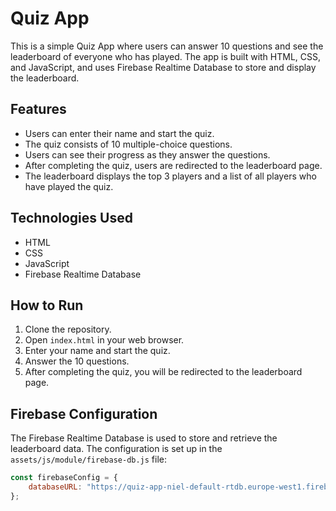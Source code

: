 # Quiz App

This is a simple Quiz App where users can answer 10 questions and see the leaderboard of everyone who has played. The app is built with HTML, CSS, and JavaScript, and uses Firebase Realtime Database to store and display the leaderboard.

## Features

- Users can enter their name and start the quiz.
- The quiz consists of 10 multiple-choice questions.
- Users can see their progress as they answer the questions.
- After completing the quiz, users are redirected to the leaderboard page.
- The leaderboard displays the top 3 players and a list of all players who have played the quiz.

## Technologies Used

- HTML
- CSS
- JavaScript
- Firebase Realtime Database


## How to Run

1. Clone the repository.
2. Open `index.html` in your web browser.
3. Enter your name and start the quiz.
4. Answer the 10 questions.
5. After completing the quiz, you will be redirected to the leaderboard page.

## Firebase Configuration

The Firebase Realtime Database is used to store and retrieve the leaderboard data. The configuration is set up in the `assets/js/module/firebase-db.js` file:

```js
const firebaseConfig = {
    databaseURL: "https://quiz-app-niel-default-rtdb.europe-west1.firebasedatabase.app/"
};